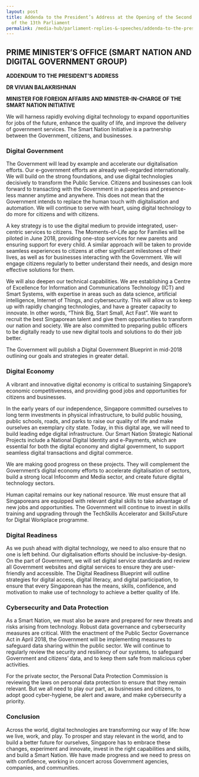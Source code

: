 ```yaml
---
layout: post
title: Addenda to the President’s Address at the Opening of the Second Session
  of the 13th Parliament
permalink: /media-hub/parliament-replies-&-speeches/addenda-to-the-presidents-address-at-the-opening-of-the-second-session-of-the-13th-parliament
---
```

## PRIME MINISTER’S OFFICE (SMART NATION AND DIGITAL GOVERNMENT GROUP)

**ADDENDUM TO THE PRESIDENT’S ADDRESS**

**DR VIVIAN BALAKRISHNAN**

**MINISTER FOR FOREIGN AFFAIRS AND MINISTER-IN-CHARGE OF THE SMART NATION INITIATIVE**

We will harness rapidly evolving digital technology to expand opportunities for jobs of the future, enhance the quality of life, and improve the delivery of government services. The Smart Nation Initiative is a partnership between the Government, citizens, and businesses.

### Digital Government

The Government will lead by example and accelerate our digitalisation efforts. Our e-government efforts are already well-regarded internationally. We will build on the strong foundations, and use digital technologies decisively to transform the Public Service. Citizens and businesses can look forward to transacting with the Government in a paperless and presence-less manner anytime and anywhere. This does not mean that the Government intends to replace the human touch with digitalisation and automation. We will continue to serve with heart, using digital technology to do more for citizens and with citizens.

A key strategy is to use the digital medium to provide integrated, user-centric services to citizens. The Moments-of-Life app for Families will be piloted in June 2018, providing one-stop services for new parents and ensuring support for every child. A similar approach will be taken to provide seamless experiences to citizens at other significant milestones of their lives, as well as for businesses interacting with the Government. We will engage citizens regularly to better understand their needs, and design more effective solutions for them.

We will also deepen our technical capabilities. We are establishing a Centre of Excellence for Information and Communications Technology (ICT) and Smart Systems, with expertise in areas such as data science, artificial intelligence, Internet of Things, and cybersecurity. This will allow us to keep up with rapidly changing technologies, and have a greater capacity to innovate. In other words, “Think Big, Start Small, Act Fast”. We want to recruit the best Singaporean talent and give them opportunities to transform our nation and society. We are also committed to preparing public officers to be digitally ready to use new digital tools and solutions to do their job better.

The Government will publish a Digital Government Blueprint in mid-2018 outlining our goals and strategies in greater detail.

### Digital Economy

A vibrant and innovative digital economy is critical to sustaining Singapore’s economic competitiveness, and providing good jobs and opportunities for citizens and businesses.

In the early years of our independence, Singapore committed ourselves to long term investments in physical infrastructure, to build public housing, public schools, roads, and parks to raise our quality of life and make ourselves an exemplary city state. Today, in this digital age, we will need to build leading edge digital infrastructure. Our Smart Nation Strategic National Projects include a National Digital Identity and e-Payments, which are essential for both the digital economy and digital government, to support seamless digital transactions and digital commerce.

We are making good progress on these projects. They will complement the Government’s digital economy efforts to accelerate digitalisation of sectors, build a strong local Infocomm and Media sector, and create future digital technology sectors.

Human capital remains our key national resource. We must ensure that all Singaporeans are equipped with relevant digital skills to take advantage of new jobs and opportunities. The Government will continue to invest in skills training and upgrading through the TechSkills Accelerator and SkillsFuture for Digital Workplace programme.

### Digital Readiness

As we push ahead with digital technology, we need to also ensure that no one is left behind. Our digitalisation efforts should be inclusive-by-design. On the part of Government, we will set digital service standards and review all Government websites and digital services to ensure they are user-friendly and accessible. The Digital Readiness Blueprint will outline strategies for digital access, digital literacy, and digital participation, to ensure that every Singaporean has the means, skills, confidence, and motivation to make use of technology to achieve a better quality of life.

### Cybersecurity and Data Protection

As a Smart Nation, we must also be aware and prepared for new threats and risks arising from technology. Robust data governance and cybersecurity measures are critical. With the enactment of the Public Sector Governance Act in April 2018, the Government will be implementing measures to safeguard data sharing within the public sector. We will continue to regularly review the security and resiliency of our systems, to safeguard Government and citizens’ data, and to keep them safe from malicious cyber activities.

For the private sector, the Personal Data Protection Commission is reviewing the laws on personal data protection to ensure that they remain relevant. But we all need to play our part, as businesses and citizens, to adopt good cyber-hygiene, be alert and aware, and make cybersecurity a priority.

### Conclusion

Across the world, digital technologies are transforming our way of life: how we live, work, and play. To prosper and stay relevant in the world, and to build a better future for ourselves, Singapore has to embrace these changes, experiment and innovate, invest in the right capabilities and skills, and build a Smart Nation. We have made progress and we need to press on with confidence, working in concert across Government agencies, companies, and communities.